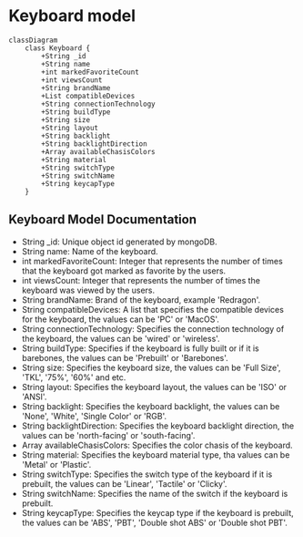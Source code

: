 # Keyboard model
```mermaid
classDiagram
    class Keyboard {
        +String _id  
        +String name
        +int markedFavoriteCount
        +int viewsCount
        +String brandName
        +List compatibleDevices
        +String connectionTechnology
        +String buildType
        +String size
        +String layout
        +String backlight
        +String backlightDirection
        +Array availableChasisColors
        +String material
        +String switchType
        +String switchName
        +String keycapType
    }
```

## Keyboard Model Documentation 
* String _id: Unique object id generated by mongoDB.
* String name: Name of the keyboard.
* int markedFavoriteCount: Integer that represents the number of times that the keyboard got marked as favorite by the users.
* int viewsCount: Integer that represents the number of times the keyboard was viewed by the users.
* String brandName: Brand of the keyboard, example 'Redragon'.
* String compatibleDevices: A list that specifies the compatible devices for the keyboard, the values can be 'PC' or 'MacOS'.
* String connectionTechnology: Specifies the connection technology of the keyboard, the values can be 'wired' or 'wireless'.
* String buildType: Specifies if the keyboard is fully built or if it is barebones, the values can be 'Prebuilt' or 'Barebones'.
* String size: Specifies the keyboard size, the values can be 'Full Size', 'TKL', '75%', '60%' and etc.
* String layout: Specifies the keyboard layout, the values can be 'ISO' or 'ANSI'.
* String backlight: Specifies the keyboard backlight, the values can be 'None', 'White', 'Single Color' or 'RGB'.
* String backlightDirection: Specifies the keyboard backlight direction, the values can be 'north-facing' or 'south-facing'.
* Array availableChasisColors: Specifies the color chasis of the keyboard.
* String material: Specifies the keyboard material type, tha values can be 'Metal' or 'Plastic'.
* String switchType: Specifies the switch type of the keyboard if it is prebuilt, the values can be 'Linear', 'Tactile' or 'Clicky'.
* String switchName: Specifies the name of the switch if the keyboard is prebuilt.
* String keycapType: Specifies the keycap type if the keyboard is prebuilt, the values can be 'ABS', 'PBT', 'Double shot ABS' or 'Double shot PBT'.